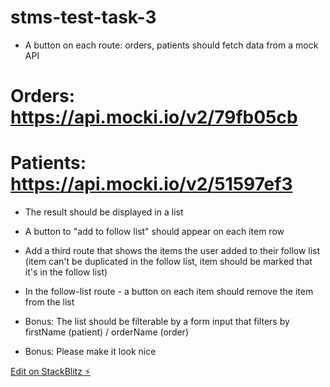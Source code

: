 # stms-test-task-3
- A button on each route: orders, patients should fetch data from a mock API
# Orders: https://api.mocki.io/v2/79fb05cb
# Patients: https://api.mocki.io/v2/51597ef3

- The result should be displayed in a list
- A button to "add to follow list" should appear on each item row
- Add a third route that shows the items the user added to their follow list
  (item can't be duplicated in the follow list, item should be marked that it's in the follow list)
- In the follow-list route - a button on each item should remove the item from the list

- Bonus: The list should be filterable by a form input that filters by firstName (patient) / orderName (order)
- Bonus: Please make it look nice

[Edit on StackBlitz ⚡️](https://stackblitz.com/edit/stms-test-task-3)
